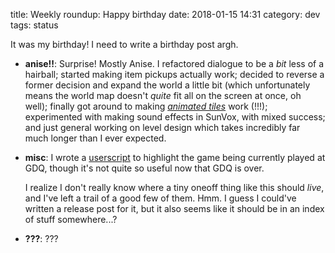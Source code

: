 title: Weekly roundup: Happy birthday
date: 2018-01-15 14:31
category: dev
tags: status

It was my birthday!  I need to write a birthday post argh.

- **anise!!**: Surprise!  Mostly Anise.  I refactored dialogue to be a _bit_ less of a hairball; started making item pickups actually work; decided to reverse a former decision and expand the world a little bit (which unfortunately means the world map doesn't _quite_ fit all on the screen at once, oh well); finally got around to making [_animated tiles_](https://twitter.com/eevee/status/951341833463808000) work (!!!); experimented with making sound effects in SunVox, with mixed success; and just general working on level design which takes incredibly far much longer than I ever expected.

- **misc**: I wrote a [userscript](https://c.eev.ee/userscripts/gdq-schedule-dimmer.user.js) to highlight the game being currently played at GDQ, though it's not quite so useful now that GDQ is over.

    I realize I don't really know where a tiny oneoff thing like this should _live_, and I've left a trail of a good few of them.  Hmm.  I guess I could've written a release post for it, but it also seems like it should be in an index of stuff somewhere...?

- **???**: ???
